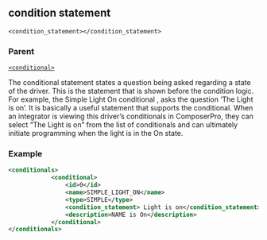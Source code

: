 ## condition statement

`<condition_statement></condition_statement>`


### Parent

[`<conditional>`][1]


The conditional statement states a question being asked regarding a state of the driver. This is the statement that is shown before the condition logic. For example, the Simple Light On conditional , asks the question ‘The Light is on’. It is basically a useful statement that supports the conditional. When an integrator is viewing this driver’s conditionals in ComposerPro, they can select “The Light is on” from the list of conditionals and can ultimately initiate programming when the light is in the On state.


### Example


```xml
<conditionals>
			<conditional>
				<id>0</id>
				<name>SIMPLE_LIGHT_ON</name>
				<type>SIMPLE</type>
				<condition_statement> Light is on</condition_statement>
				<description>NAME is On</description>
			</conditional>
</conditionals>
```

[1]:	https://verbose-telegram-5004f902.pages.github.io/#conditionals-xml-conditional